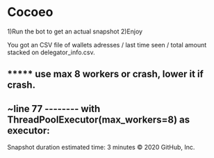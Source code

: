 # Cocoeo
1)Run the bot to get an actual snapshot
2)Enjoy


You got an CSV file of wallets adresses / last time seen / total amount stacked on delegator_info.csv.


***** use max 8 workers or crash, lower it if crash.
--------------------------------------------------------------------------------------------------------
~line 77  --------   with ThreadPoolExecutor(max_workers=8) as executor:
--------------------------------------------------------------------------------------------------------

Snapshot duration estimated time: 3 minutes
© 2020 GitHub, Inc.

